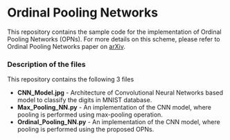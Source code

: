 # Ordinal Pooling Networks

This repository contains the sample code for the implementation of Ordinal Pooling Networks (OPNs). For more details on this scheme, please refer to Ordinal Pooling Networks paper on [arXiv](<link>).

### Description of the files

This repository contains the following 3 files

* **CNN_Model.jpg** - Architecture of Convolutional Neural Networks based model to classify the digits in MNIST database.
* **Max_Pooling_NN.py** - An implementation of the CNN model, where pooling is performed using max-pooling operation.
* **Ordinal_Pooling_NN.py** - An implementation of the CNN model, where pooling is performed using the proposed OPNs.
